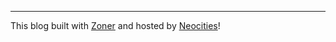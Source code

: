 ---
This blog built with [Zoner](https://sr.ht/~ryantrawick/zoner/) and hosted by [Neocities](https://neocities.org/)!
